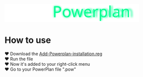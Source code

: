 [![Epic](https://raw.githubusercontent.com/WindowsTools2077/Epic-Powerplan/main/media/badge3.svg)](https://github.com/WindowsTools2077/Epic-Powerplan)

# How to use

<div>	<a>♥ Download the <a href="">Add-Powerplan-installation.reg</a>
<div>	<a>♥ Run the file</a>
<div>	<a>♥ Now it's added to your right-click menu</a>
<div>	<a>♥ Go to your PowerPlan file ".pow"</a>
		

